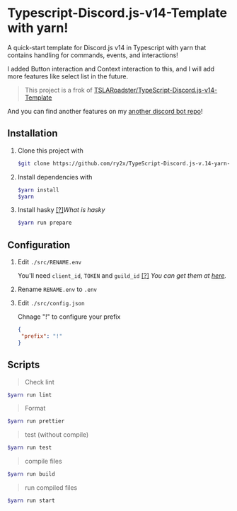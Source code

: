 # Typescript-Discord.js-v14-Template with yarn!

A quick-start template for Discord.js v14 in Typescript with yarn that contains handling for commands, events, and interactions!

I added Button interaction and Context interaction to this, and I will add more features like select list in the future.

> This project is a frok of [TSLARoadster/TypeScript-Discord.js-v14-Template](https://github.com/TSLARoadster/TypeScript-Discord.js-v14-Template)

And you can find another features on my [another discord bot repo](https://github.com/ry2x/mofumofu-discord-bot)!

## Installation

1. Clone this project with
   ```bash
   $git clone https://github.com/ry2x/TypeScript-Discord.js-v.14-yarn-template.git
   ```
2. Install dependencies with
   ```bash
   $yarn install
   $yarn
   ```
3. Install hasky [[?]](https://www.npmjs.com/package/husky)_What is hasky_
   ```bash
   $yarn run prepare
   ```

## Configuration
1. Edit `./src/RENAME.env`


   You'll need `client_id`, `TOKEN` and `guild_id`  [[?]](https://discord.com/developers/applications) _You can get them at [here](https://discord.com/developers/applications)._

2. Rename `RENAME.env` to `.env`
3. Edit `./src/config.json`
   
   Chnage "!" to configure your prefix
   ```json
   {
    "prefix": "!"  
   }
   ```
## Scripts
> Check lint
 ```bash
$yarn run lint
```
> Format
```bash
$yarn run prettier
```
> test (without compile)
```bash
$yarn run test
```
> compile files
```bash
$yarn run build
```
> run compiled files
```bash
$yarn run start
```
